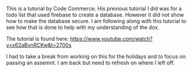 This is a tutorial by Code Commerce. His previous tutorial I did was for a todo list that used firebase to create a database. However it did not show how to make the database secure. 
I am following along with this tutorial to see how that is done to help with my understanding of the dox.

The tutorial is found here:
https://www.youtube.com/watch?v=x62aBvnRCKw&t=2700s

I had to take a break from working on this for the holidays and to focus on passing an assemnt. I am back but need to refresh on where I left off.